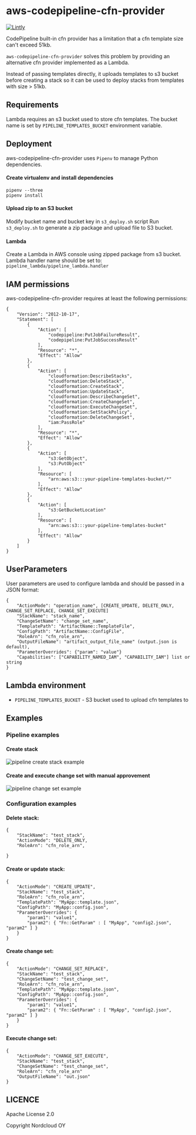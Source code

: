 # aws-codepipeline-cfn-provider

[![Lintly](https://lintly.com/gh/nordcloud/aws-codepipeline-cfn-provider/badge.svg)](https://lintly.com/gh/nordcloud/aws-codepipeline-cfn-provider/)


CodePipeline built-in cfn provider has a limitation that a cfn template size can't exceed 51kb. 

`aws-codepipeline-cfn-provider` solves this problem by providing an alternative cfn provider implemented as a Lambda. 

Instead of passing templates directly, it uploads templates to s3 bucket before creating a stack so it can be used to deploy stacks from templates with size > 51kb.

## Requirements
Lambda requires an s3 bucket used to store cfn templates.
The bucket name is set by `PIPELINE_TEMPLATES_BUCKET` environment variable.

## Deployment

aws-codepipeline-cfn-provider uses `Pipenv` to manage Python dependencies.

#### Create virtualenv and install dependencies
```
pipenv --three
pipenv install
```


#### Upload zip to an S3 bucket
Modify bucket name and bucket key in `s3_deploy.sh` script
Run `s3_deploy.sh` to generate a zip package and upload file to S3 bucket.

#### Lambda
Create a Lambda in AWS console using zipped package from s3 bucket.
Lambda handler name should be set to: `pipeline_lambda/pipeline_lambda.handler`

## IAM permissions
aws-codepipeline-cfn-provider requires at least the following permissions:
```
{
    "Version": "2012-10-17",
    "Statement": [
        {
            "Action": [
                "codepipeline:PutJobFailureResult",
                "codepipeline:PutJobSuccessResult"
            ],
            "Resource": "*",
            "Effect": "Allow"
        },
        {
            "Action": [
                "cloudformation:DescribeStacks",
                "cloudformation:DeleteStack",
                "cloudformation:CreateStack",
                "cloudformation:UpdateStack",
                "cloudformation:DescribeChangeSet",
                "cloudformation:CreateChangeSet",
                "cloudformation:ExecuteChangeSet",
                "cloudformation:SetStackPolicy",
                "cloudformation:DeleteChangeSet",
                "iam:PassRole"
            ],
            "Resource": "*",
            "Effect": "Allow"
        },
        {
            "Action": [
                "s3:GetObject",
                "s3:PutObject"
            ],
            "Resource": [
                "arn:aws:s3:::your-pipeline-templates-bucket/*"
            ],
            "Effect": "Allow"
        },
        {
            "Action": [
                "s3:GetBucketLocation"
            ],
            "Resource": [
                "arn:aws:s3:::your-pipeline-templates-bucket"
            ],
            "Effect": "Allow"
        }
    ]
}

```

## UserParameters
User parameters are used to configure lambda and should be passed in a JSON format:

```
{
    "ActionMode": "operation_name", [CREATE_UPDATE, DELETE_ONLY, CHANGE_SET_REPLACE, CHANGE_SET_EXECUTE]
    "StackName": "stack_name",
    "ChangeSetName": "change_set_name",
    "TemplatePath": "ArtifactName::TemplateFile",
    "ConfigPath": "ArtifactName::ConfigFile",
    "RoleArn": "cfn_role_arn",
    "OutputFileName": "artifact_output_file_name" (output.json is default),
    "ParameterOverrides": {"param": "value"}
    "Capabilities": ["CAPABILITY_NAMED_IAM", "CAPABILITY_IAM"] list or string
}
```

## Lambda environment
- `PIPELINE_TEMPLATES_BUCKET` - S3 bucket used to upload cfn templates to

## Examples

### Pipeline examples
#### Create stack
![pipeline create stack example](https://s3.eu-central-1.amazonaws.com/nordcloud-rnd-github-src/nc_pipeline_1.png)

#### Create and execute change set with manual approvement
![pipeline change set example](https://s3.eu-central-1.amazonaws.com/nordcloud-rnd-github-src/nc_pipeline_2.png)

### Configuration examples
#### Delete stack:
```
{
    "StackName": "test_stack",
    "ActionMode": "DELETE_ONLY,
    "RoleArn": "cfn_role_arn",

}
```

#### Create or update stack:
```
{
    "ActionMode": "CREATE_UPDATE",
    "StackName": "test_stack",
    "RoleArn": "cfn_role_arn",
    "TemplatePath": "MyApp::template.json",
    "ConfigPath": "MyApp::config.json",
    "ParameterOverrides": {
        "param1": "value1",
        "param2": { "Fn::GetParam" : [ "MyApp", "config2.json", "param2" ] }
    }
}
```

#### Create change set:
```
{
    "ActionMode": "CHANGE_SET_REPLACE",
    "StackName": "test_stack",
    "ChangeSetName": "test_change_set",
    "RoleArn": "cfn_role_arn",
    "TemplatePath": "MyApp::template.json",
    "ConfigPath": "MyApp::config.json",
    "ParameterOverrides": {
        "param1": "value1",
        "param2": { "Fn::GetParam" : [ "MyApp", "config2.json", "param2" ] }
    }
}
```

#### Execute change set:
```
{
    "ActionMode": "CHANGE_SET_EXECUTE",
    "StackName": "test_stack",
    "ChangeSetName": "test_change_set",
    "RoleArn": "cfn_role_arn"
    "OutputFileName": "out.json"
}
```

## LICENCE 

Apache License 2.0

Copyright Nordcloud OY
